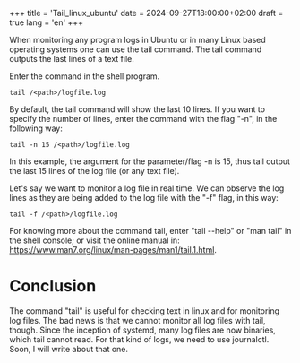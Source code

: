 +++
title = 'Tail_linux_ubuntu'
date = 2024-09-27T18:00:00+02:00
draft = true
lang = 'en'
+++

When monitoring any program logs in Ubuntu or in many Linux based operating systems one can use the tail command. The tail command outputs the last lines of a text file.

Enter the command in the shell program.

``` Shell
tail /<path>/logfile.log
```

By default, the tail command will show the last 10 lines. If you want to specify the number of lines, enter the command with the flag "-n", in the following way:

``` Shell
tail -n 15 /<path>/logfile.log
```
In this example, the argument for the parameter/flag -n is 15, thus tail output the last 15 lines of the log file (or any text file).

Let's say we want to monitor a log file in real time. We can observe the log lines as they are being added to the log file with the "-f" flag, in this way:

``` Shell
tail -f /<path>/logfile.log
```

For knowing more about the command tail, enter "tail --help" or "man tail" in the shell console; or visit the online manual in: https://www.man7.org/linux/man-pages/man1/tail.1.html.


# Conclusion

The command "tail" is useful for checking text in linux and for monitoring log files. The bad news is that we cannot monitor all log files with tail, though. Since the inception of systemd, many log files are now binaries, which tail cannot read. For that kind of logs, we need to use journalctl. Soon, I will write about that one.
